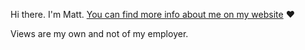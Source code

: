 Hi there. I'm Matt. [You can find more info about me on my website](https://matt.copperwaite.net) ❤️

Views are my own and not of my employer.
